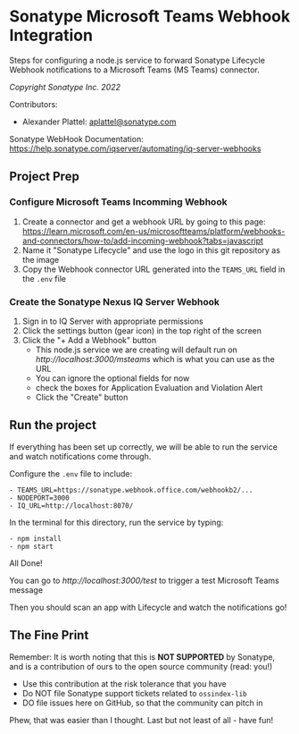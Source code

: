 # Sonatype Microsoft Teams Webhook Integration

Steps for configuring a node.js service to forward Sonatype Lifecycle Webhook notifications to a Microsoft Teams (MS Teams) connector.

*Copyright Sonatype Inc. 2022*

Contributors:
- Alexander Plattel: aplattel@sonatype.com


Sonatype WebHook Documentation: https://help.sonatype.com/iqserver/automating/iq-server-webhooks
    

## Project Prep
### Configure Microsoft Teams Incomming Webhook 
1. Create a connector and get a webhook URL by going to this page: https://learn.microsoft.com/en-us/microsoftteams/platform/webhooks-and-connectors/how-to/add-incoming-webhook?tabs=javascript 
2. Name it "Sonatype Lifecycle" and use the logo in this git repository as the image
3. Copy the Webhook connector URL generated into the `TEAMS_URL` field in the `.env` file


### Create the Sonatype Nexus IQ Server Webhook
1. Sign in to IQ Server with appropriate permissions
2. Click the settings button (gear icon) in the top right of the screen
3. Click the "+ Add a Webhook" button
    - This node.js service we are creating will default run on *http://localhost:3000/msteams* which is what you can use as the URL
    - You can ignore the optional fields for now 
    - check the boxes for Application Evaluation and Violation Alert
    - Click the "Create" button



## Run the project
If everything has been set up correctly, we will be able to run the service and watch notifications come through.

Configure the `.env` file to include:
```
- TEAMS_URL=https://sonatype.webhook.office.com/webhookb2/...
- NODEPORT=3000
- IQ_URL=http://localhost:8070/
```

In the terminal for this directory, run the service by typing:
```
- npm install
- npm start
```


All Done!


You can go to *http://localhost:3000/test* to trigger a test Microsoft Teams message

Then you should scan an app with Lifecycle and watch the notifications go!




## The Fine Print

Remember:
It is worth noting that this is **NOT SUPPORTED** by Sonatype, and is a contribution of ours to the open source
community (read: you!)

* Use this contribution at the risk tolerance that you have
* Do NOT file Sonatype support tickets related to `ossindex-lib`
* DO file issues here on GitHub, so that the community can pitch in

Phew, that was easier than I thought. Last but not least of all - have fun!
